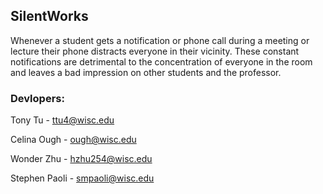 ## SilentWorks
Whenever a student gets a notification or phone call during a meeting or lecture their phone distracts everyone in their vicinity. These constant notifications are detrimental to the concentration of everyone in the room and leaves a bad impression on other students and the professor.  

### Devlopers:
Tony Tu - ttu4@wisc.edu

Celina Ough - ough@wisc.edu

Wonder Zhu - hzhu254@wisc.edu

Stephen Paoli - smpaoli@wisc.edu
